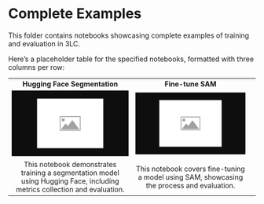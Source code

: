 # Complete Examples

This folder contains notebooks showcasing complete examples of training and evaluation in 3LC.

Here’s a placeholder table for the specified notebooks, formatted with three columns per row:

|  |  |  |
|:----------:|:----------:|:----------:|
| **Hugging Face Segmentation** | **Fine-tune SAM** |  |
| [![hf-segmentation](../images/placeholder.png)](hf-segmentation.ipynb) | [![fine-tune-sam](../images/placeholder.png)](fine-tune-sam.ipynb) ||
| This notebook demonstrates training a segmentation model using Hugging Face, including metrics collection and evaluation. | This notebook covers fine-tuning a model using SAM, showcasing the process and evaluation. ||

